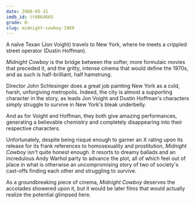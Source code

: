 ```yaml
---
date: 2008-05-31
imdb_id: tt0064665
grade: B-
slug: midnight-cowboy-1969
---
```


A naïve Texan (Jon Voight) travels to New York, where he meets a crippled street operator (Dustin Hoffman).

_Midnight Cowboy_ is the bridge between the softer, more formulaic movies that preceded it, and the gritty, intense cinema that would define the 1970s, and as such is half-brilliant, half hamstrung.

Director John Schlesinger does a great job painting New York as a cold, harsh, unforgiving metropolis. Indeed, the city is almost a supporting character in the story, as leads Jon Voight and Dustin Hoffman's characters simply struggle to survive in New York's bleak underbelly.

And as for Voight and Hoffman, they both give amazing performances, generating a believable chemistry and completely disappearing into their respective characters.

Unfortunately, despite being risqué enough to garner an X rating upon its release for its frank references to homosexuality and prostitution, _Midnight Cowboy_ isn't quite honest enough. It resorts to dreamy ballads and an incredulous Andy Warhol party to advance the plot, all of which feel out of place in what is otherwise an uncompromising story of two of society's cast-offs finding each other and struggling to survive.

As a groundbreaking piece of cinema, _Midnight Cowboy_ deserves the accolades showered upon it, but it would be later films that would actually realize the potential glimpsed here.
